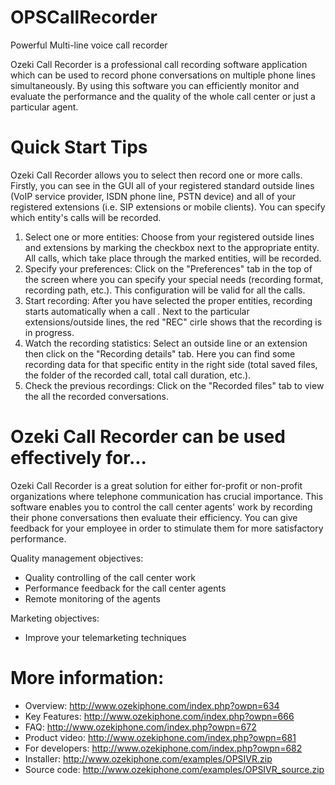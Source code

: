 OPSCallRecorder
===============

Powerful Multi-line voice call recorder

Ozeki Call Recorder is a professional call recording software application which can be used to record phone conversations on multiple phone lines simultaneously. By using this software you can efficiently monitor and evaluate the performance and the quality of the whole call center or just a particular agent.

Quick Start Tips
===============
Ozeki Call Recorder allows you to select then record one or more calls. Firstly, you can see in the GUI all of your registered standard outside lines (VoIP service provider, ISDN phone line, PSTN device) and all of your registered extensions (i.e. SIP extensions or mobile clients). You can specify which entity's calls will be recorded.

1. Select one or more entities: Choose from your registered outside lines and extensions by marking the checkbox next to the appropriate entity. All calls, which take place through the marked entities, will be recorded.
2. Specify your preferences: Click on the "Preferences" tab in the top of the screen where you can specify your special needs (recording format, recording path, etc.). This configuration will be valid for all the calls.
3. Start recording: After you have selected the proper entities, recording starts automatically when a call . Next to the particular extensions/outside lines, the red "REC" cirle shows that the recording is in progress.
4. Watch the recording statistics: Select an outside line or an extension then click on the "Recording details" tab. Here you can find some recording data for that specific entity in the right side (total saved files, the folder of the recorded call, total call duration, etc.).
5. Check the previous recordings: Click on the "Recorded files" tab to view the all the recorded conversations.

Ozeki Call Recorder can be used effectively for...
===============
Ozeki Call Recorder is a great solution for either for-profit or non-profit organizations where telephone communication has crucial importance. This software enables you to control the call center agents' work by recording their phone conversations then evaluate their efficiency. You can give feedback for your employee in order to stimulate them for more satisfactory performance.

Quality management objectives:
- Quality controlling of the call center work
- Performance feedback for the call center agents
- Remote monitoring of the agents

Marketing objectives:
- Improve your telemarketing techniques

More information:
============
- Overview: http://www.ozekiphone.com/index.php?owpn=634
- Key Features: http://www.ozekiphone.com/index.php?owpn=666
- FAQ: http://www.ozekiphone.com/index.php?owpn=672
- Product video: http://www.ozekiphone.com/index.php?owpn=681
- For developers: http://www.ozekiphone.com/index.php?owpn=682
- Installer: http://www.ozekiphone.com/examples/OPSIVR.zip
- Source code: http://www.ozekiphone.com/examples/OPSIVR_source.zip
